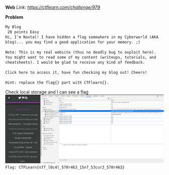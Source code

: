 **Web**
*Link: https://ctflearn.com/challenge/979*

**Problem**
~~~
My Blog
 20 points Easy
Hi, I'm Noxtal! I have hidden a flag somewhere in my Cyberworld (AKA blog)... you may find a good application for your memory. ;)

Note: This is my real website (thus no deadly bug to exploit here). You might want to read some of my content (writeups, tutorials, and cheatsheets). I would be glad to receive any kind of feedback.

Click here to access it, have fun checking my blog out! Cheers!

Hint: replace the flag{} part with CTFlearn{}.
~~~
Check local storage and I can see a flag\
![image](./flag.png)\
`Flag: CTFLearn{n7f_l0c4l_570r463_15n7_53cur3_570r463}`
